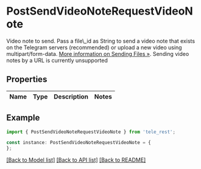 # PostSendVideoNoteRequestVideoNote

Video note to send. Pass a file\\_id as String to send a video note that exists on the Telegram servers (recommended) or upload a new video using multipart/form-data. [More information on Sending Files »](https://core.telegram.org/bots/api/#sending-files). Sending video notes by a URL is currently unsupported

## Properties

Name | Type | Description | Notes
------------ | ------------- | ------------- | -------------

## Example

```typescript
import { PostSendVideoNoteRequestVideoNote } from 'tele_rest';

const instance: PostSendVideoNoteRequestVideoNote = {
};
```

[[Back to Model list]](../README.md#documentation-for-models) [[Back to API list]](../README.md#documentation-for-api-endpoints) [[Back to README]](../README.md)
